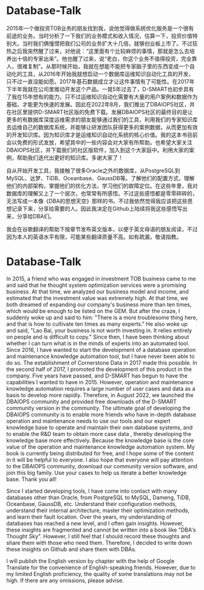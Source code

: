 # Database-Talk

2015年一个做投资TOB业务的朋友找到我，说他觉得做系统优化服务是一个很有前途的业务。当时分析了一下我们的业务模式和收入情况，估算一下，投资价值特别大。当时我们俩憧憬把我们公司的业务扩大十几倍，就够创业板上市了。不过狂热之后我突然醒了过来，对他说：“这里面有个比较麻烦的事情，那就是怎么去培养出十倍的专家出来”。他也醒了过来，说“老白，你这个业务不值得投资，完全靠人，很难复制”。从那时候开始，我就在想能不能把专家脑子里的东西变成一个自动化的工具，从2016年开始我就想启动一个数据库运维知识自动化工具的开发，只不过一直没能如愿。2017年基石数据成立才让这件事情有了可能性。在2017年下半年我就在公司里推动开发这个产品。一晃5年过去了，D-SMART也初步具有了我在15年想有的能力。只不过运维知识自动化需要有大量的用户案例和数据作为基础，才能更为快速的发展。因此在2022年8月，我们推出了DBAIOPS社区，并在社区里提供D-SMART社区版的免费下载。发展DBAIOPS社区的最终目的是让更多的有数据库深度运维需求的朋友能够通过我们的工具，利用我们的专家知识库去运维自己的数据库系统，并能够让研发团队获得更多的案例数据，从而更加有效的开发知识库。因为知识库才是运维知识自动化系统的核心价值。我的这本书目前会以免费的形式发放，希望其中的一些内容会对大家有所帮助。也希望大家关注DBAIOPS社区，并下载我们的社区版软件，加入到这个大家庭中。利用大家的案例，帮助我们迭代出更好的知识库。多谢大家了！

自从开始开发工具，我接触了很多Oracle之外的数据库，从PostgreSQL到MySQL、达梦、TiDB、Oceanbase、GaussDB等。了解他们的配置方式，理解他们的内部架构，掌握他们的优化方法，学习他们的故障定位。在这些年里，我对数据库的理解又上了一个层次，也常常有所感悟。不过这些感悟都是零零碎碎的，无法写成一本像《DBA的思想天空》那样的书。不过我依然觉得我应该把这些思想记录下来，分享给需要的人。因此我决定在Github上陆续将我这些感悟写出来，分享给DBA们。

我会在谷歌翻译的帮助下按章节发布英文版本，以便于英文母语的朋友阅读，不过因为本人的英语水平有限，可能某些翻译质量不高。如有疏漏，敬请指教。

# Database-Talk

In 2015, a friend who was engaged in investment TOB business came to me and said that he thought system optimization services were a promising business. At that time, we analyzed our business model and income, and estimated that the investment value was extremely high. At that time, we both dreamed of expanding our company's business more than ten times, which would be enough to be listed on the GEM. But after the craze, I suddenly woke up and said to him: "There is a more troublesome thing here, and that is how to cultivate ten times as many experts." He also woke up and said, "Lao Bai, your business is not worth investing in. It relies entirely on people and is difficult to copy." Since then, I have been thinking about whether I can turn what is in the minds of experts into an automated tool. Since 2016, I have wanted to start the development of a database operation and maintenance knowledge automation tool, but I have never been able to do so. The establishment of Cornerstone Data in 2017 made this possible. In the second half of 2017, I promoted the development of this product in the company. Five years have passed, and D-SMART has begun to have the capabilities I wanted to have in 2015. However, operation and maintenance knowledge automation requires a large number of user cases and data as a basis to develop more rapidly. Therefore, in August 2022, we launched the DBAIOPS community and provided free downloads of the D-SMART community version in the community. The ultimate goal of developing the DBAIOPS community is to enable more friends who have in-depth database operation and maintenance needs to use our tools and our expert knowledge base to operate and maintain their own database systems, and to enable the R&D team to obtain more case data , thereby developing the knowledge base more effectively. Because the knowledge base is the core value of the operation and maintenance knowledge automation system. My book is currently being distributed for free, and I hope some of the content in it will be helpful to everyone. I also hope that everyone will pay attention to the DBAIOPS community, download our community version software, and join this big family. Use your cases to help us iterate a better knowledge base. Thank you all!

Since I started developing tools, I have come into contact with many databases other than Oracle, from PostgreSQL to MySQL, Dameng, TiDB, Oceanbase, GaussDB, etc. Understand their configuration methods, understand their internal architecture, master their optimization methods, and learn their fault location. Over the years, my understanding of databases has reached a new level, and I often gain insights. However, these insights are fragmented and cannot be written into a book like "DBA's Thought Sky". However, I still feel that I should record these thoughts and share them with those who need them. Therefore, I decided to write down these insights on Github and share them with DBAs.

I will publish the English version by chapter with the help of Google Translate for the convenience of English-speaking friends. However, due to my limited English proficiency, the quality of some translations may not be high. If there are any omissions, please advise.
